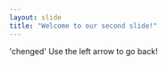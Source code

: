 ```yaml
---
layout: slide
title: "Welcome to our second slide!"
---
```

'chenged'
Use the left arrow to go back!
